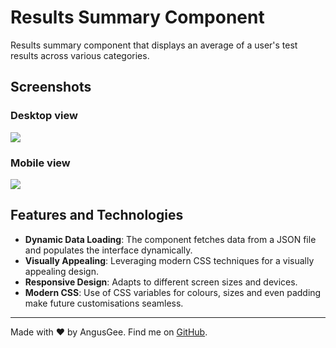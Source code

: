 # Results Summary Component

Results summary component that displays an average of a user's test results across various categories.

## Screenshots

### Desktop view

![](./images/screenshot.)

### Mobile view

![](./images/screenshot-mob.)

## Features and Technologies

- **Dynamic Data Loading**: The component fetches data from a JSON file and populates the interface dynamically.
- **Visually Appealing**: Leveraging modern CSS techniques for a visually appealing design.
- **Responsive Design**: Adapts to different screen sizes and devices.
- **Modern CSS**: Use of CSS variables for colours, sizes and even padding make future customisations seamless.

---

Made with ❤️ by AngusGee. Find me on [GitHub](https://github.com/AngusGee).
